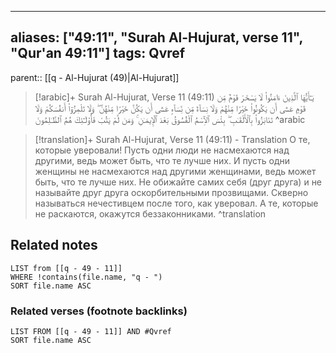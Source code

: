 
---
aliases: ["49:11", "Surah Al-Hujurat, verse 11", "Qur'an 49:11"]
tags: Qvref
---

parent:: [[q - Al-Hujurat (49)|Al-Hujurat]]

> [!arabic]+ Surah Al-Hujurat, Verse 11 (49:11)
> <span class="quran-arabic">يَـٰٓأَيُّهَا ٱلَّذِينَ ءَامَنُوا۟ لَا يَسْخَرْ قَوْمٌ مِّن قَوْمٍ عَسَىٰٓ أَن يَكُونُوا۟ خَيْرًا مِّنْهُمْ وَلَا نِسَآءٌ مِّن نِّسَآءٍ عَسَىٰٓ أَن يَكُنَّ خَيْرًا مِّنْهُنَّ ۖ وَلَا تَلْمِزُوٓا۟ أَنفُسَكُمْ وَلَا تَنَابَزُوا۟ بِٱلْأَلْقَـٰبِ ۖ بِئْسَ ٱلِٱسْمُ ٱلْفُسُوقُ بَعْدَ ٱلْإِيمَـٰنِ ۚ وَمَن لَّمْ يَتُبْ فَأُو۟لَـٰٓئِكَ هُمُ ٱلظَّـٰلِمُونَ</span>
^arabic

> [!translation]+ Surah Al-Hujurat, Verse 11 (49:11) - Translation
> О те, которые уверовали! Пусть одни люди не насмехаются над другими, ведь может быть, что те лучше них. И пусть одни женщины не насмехаются над другими женщинами, ведь может быть, что те лучше них. Не обижайте самих себя (друг друга) и не называйте друг друга оскорбительными прозвищами. Скверно называться нечестивцем после того, как уверовал. А те, которые не раскаются, окажутся беззаконниками.
^translation



## Related notes
```dataview
LIST from [[q - 49 - 11]]
WHERE !contains(file.name, "q - ")
SORT file.name ASC
```

### Related verses (footnote backlinks)
```dataview
LIST FROM [[q - 49 - 11]] AND #Qvref
SORT file.name ASC
```

